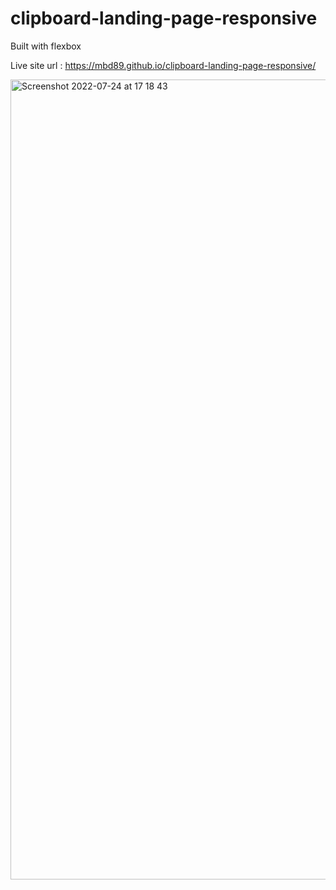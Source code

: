 # clipboard-landing-page-responsive

Built with flexbox

Live site url : https://mbd89.github.io/clipboard-landing-page-responsive/

<img width="1280" alt="Screenshot 2022-07-24 at 17 18 43" src="https://user-images.githubusercontent.com/87713231/180653986-6a08f330-ba9b-4285-adc6-df1883141774.png">

